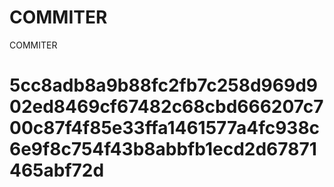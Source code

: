 # COMMITER
COMMITER






# 5cc8adb8a9b88fc2fb7c258d969d902ed8469cf67482c68cbd666207c700c87f4f85e33ffa1461577a4fc938c6e9f8c754f43b8abbfb1ecd2d67871465abf72d
